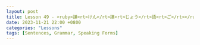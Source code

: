 ```yaml
--- 
layout: post 
title: Lesson 49 - <ruby>謙<rt>けん</rt>譲<rt>じょう</rt>語<rt>ご</rt></ruby> Humble Language
date: 2023-11-21 22:00 +0800 
categories: "Lessons"
tags: [Sentences, Grammar, Speaking Forms]
---
```

